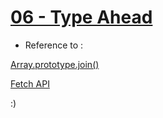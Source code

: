# [06 - Type Ahead](https://mayfulq.github.io/JavaScript30/task06/index.html)

 - Reference to :

 [Array.prototype.join()](https://developer.mozilla.org/en-US/docs/Web/JavaScript/Reference/Global_Objects/Array/join?v=control)

  [Fetch API](https://developer.mozilla.org/en-US/docs/Web/API/Fetch_API) 


  :)